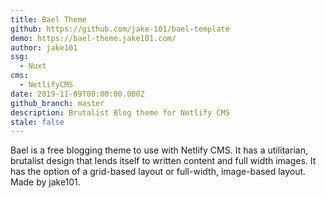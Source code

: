 ```yaml
---
title: Bael Theme
github: https://github.com/jake-101/bael-template
demo: https://bael-theme.jake101.com/
author: jake101
ssg:
  - Nuxt
cms:
  - NetlifyCMS
date: 2019-11-09T00:00:00.000Z
github_branch: master
description: Brutalist Blog theme for Netlify CMS
stale: false
---
```


Bael is a free blogging theme to use with Netlify CMS. It has a utilitarian, brutalist design that lends itself to written content and full width images. It has the option of a grid-based layout or full-width, image-based layout. Made by jake101.
